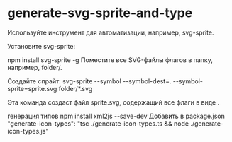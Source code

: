 # generate-svg-sprite-and-type

Используйте инструмент для автоматизации, например, svg-sprite.

Установите svg-sprite:

npm install svg-sprite -g
  Поместите все SVG-файлы флагов в папку, например, folder/.

Создайте спрайт:
  svg-sprite --symbol --symbol-dest=. --symbol-sprite=sprite.svg folder/*.svg

Эта команда создаст файл sprite.svg, содержащий все флаги в виде <symbol>.

генерация типов 
  npm install xml2js --save-dev
Добавить в package.json 
   "generate-icon-types": "tsc ./generate-icon-types.ts && node ./generate-icon-types.js"
